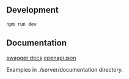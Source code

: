 ## Development

`npm run dev`

## Documentation

[swagger docs](http://localhost:5000/docs)
[openapi.json](http://localhost:5000/openapi/schema.json)

Examples in ./server/documentation directory.

